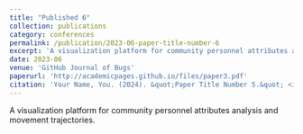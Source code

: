 ```yaml
---
title: "Published 6"
collection: publications
category: conferences
permalink: /publication/2023-06-paper-title-number-6
excerpt: 'A visualization platform for community personnel attributes analysis and movement trajectories.'
date: 2023-06
venue: 'GitHub Journal of Bugs'
paperurl: 'http://academicpages.github.io/files/paper3.pdf'
citation: 'Your Name, You. (2024). &quot;Paper Title Number 5.&quot; <i>GitHub Journal of Bugs</i>. 1(5).'
---
```


A visualization platform for community personnel attributes analysis and movement trajectories.
